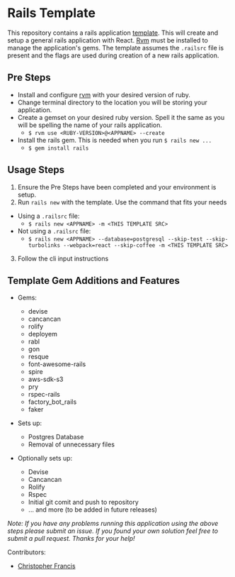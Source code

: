 # Rails Template

This repository contains a rails application [template](https://guides.rubyonrails.org/rails_application_templates.html). This will create and setup a general rails application with React. [Rvm](https://rvm.io/) must be installed to manage the application's gems. The template assumes the `.railsrc` file is present and the flags are used during creation of a new rails application.

## Pre Steps

- Install and configure [rvm](https://rvm.io/) with your desired version of ruby.
- Change terminal directory to the location you will be storing your application.
- Create a gemset on your desired ruby version. Spell it the same as you will be spelling the name of your rails application.
  - `$ rvm use <RUBY-VERSION>@<APPNAME> --create`
- Install the rails gem. This is needed when you run `$ rails new ...`
  - `$ gem install rails`

## Usage Steps

1.  Ensure the Pre Steps have been completed and your environment is setup.
2.  Run `rails new` with the template. Use the command that fits your needs

- Using a `.railsrc` file:
  - `$ rails new <APPNAME> -m <THIS TEMPLATE SRC>`
- Not using a `.railsrc` file:
  - `$ rails new <APPNAME> --database=postgresql --skip-test --skip-turbolinks --webpack=react --skip-coffee -m <THIS TEMPLATE SRC>`

3.  Follow the cli input instructions

## Template Gem Additions and Features

- Gems:

  - devise
  - cancancan
  - rolify
  - deployem
  - rabl
  - gon
  - resque
  - font-awesome-rails
  - spire
  - aws-sdk-s3
  - pry
  - rspec-rails
  - factory_bot_rails
  - faker

- Sets up:

  - Postgres Database
  - Removal of unnecessary files

- Optionally sets up:

  - Devise
  - Cancancan
  - Rolify
  - Rspec
  - Initial git comit and push to repository
  - ... and more (to be added in future releases)

_Note: If you have any problems running this application using the above steps please submit an issue. If you found your own solution feel free to submit a pull request. Thanks for your help!_

Contributors:

- [Christopher Francis](https://github.com/7chris71000)
